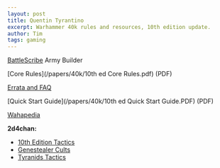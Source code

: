 ```yaml
---
layout: post
title: Quentin Tyrantino
excerpt: Warhammer 40k rules and resources, 10th edition update.
author: Tim
tags: gaming
---
```


[BattleScribe](https://battlescribe.net/) Army Builder  

[Core Rules](/papers/40k/10th ed Core Rules.pdf) (PDF)

[Errata and FAQ](https://www.warhammer-community.com/warhammer-40000-downloads/)

[Quick Start Guide](/papers/40k/10th ed Quick Start Guide.PDF) (PDF)  

[Wahapedia](https://wahapedia.ru/wh40k10ed/the-rules/core-rules/)

**2d4chan:**
* [10th Edition Tactics](https://2d4chan.org/wiki/Warhammer_40,000/10th_Edition_Tactics)
* [Genestealer Cults](https://2d4chan.org/wiki/Warhammer_40,000/10th_Edition_Tactics/Genestealer_Cults)  
* [Tyranids Tactics](https://2d4chan.org/wiki/Warhammer_40,000/10th_Edition_Tactics/Tyranids)  
